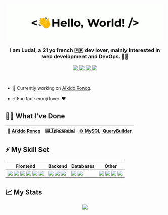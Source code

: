 <div align="center">
    <img src="assets/greetings.gif" align="center" height="" width="500" />
</div>
  

### <div align="center" width="200">I am Ludal, a 21 yo french 🇫🇷 dev lover, mainly interested in <br> web development and DevOps. 👨‍💻</div>

<p align="center">
    <a href="mailto:contact@iamludal.fr">
        <img src="https://img.shields.io/badge/gmail-%23ff4343.svg?&style=for-the-badge&logo=gmail&logoColor=white" />
    </a>
    <a href="https://twitter.com/iamludal">
        <img src="https://img.shields.io/badge/-Twitter-1ca0f1?style=for-the-badge&labelColor=1ca0f1&logo=twitter&logoColor=white" />
    </a>
    <a href="https://discordapp.com/users/256769299954401280">
        <img src="https://img.shields.io/badge/Discord-7289DA?style=for-the-badge&logo=discord&logoColor=white" />
    </a>
    <a href="https://dev.to/iamludal">
        <img src="https://img.shields.io/badge/dev.to-0A0A0A?style=for-the-badge&logo=dev.to&logoColor=white" />
    </a>
</p>
  
<br>

- 🔭 Currently working on [Aïkido Roncq](https://www.aikido-roncq.fr).

- ⚡ Fun fact: emoji lover. ❤️  

## 👨‍💻 What I've Done

<div align="center">
    
[🥋 Aïkido Roncq](https://www.aikido-roncq.fr) | [⌨️ Typospeed](http://iamludal.fr/typospeed) | [⚙️ MySQL-QueryBuilder](https://github.com/iamludal/MySQL-Querybuilder)  
--- | --- | ---

</div>

## ⚡ My Skill Set

<table>
    <thead>
        <tr>
            <th>Frontend</th>
            <th>Backend</th>
            <th>Databases</th>
            <th>Other</th>
        </tr>
    </thead>
    <tbody>
        <tr>
            <td>
               <img src="https://img.shields.io/badge/HTML-F4470B?style=for-the-badge&logo=html5&logoColor=white" />
               <img src="https://img.shields.io/badge/Sass-CC6699?style=for-the-badge&logo=sass&logoColor=white" />
               <img src="https://img.shields.io/badge/JavaScript-F7DF1E?style=for-the-badge&logo=javascript&logoColor=black" />
               <img src="https://img.shields.io/badge/TypeScript-007ACC?style=for-the-badge&logo=typescript&logoColor=white" />
               <img src="https://img.shields.io/badge/React-20232A?style=for-the-badge&logo=react&logoColor=61DAFB" />
               <img src="https://img.shields.io/badge/Chakra%20UI-63C9CB?style=for-the-badge&logo=chakraui&logoColor=white" />
            </td>
            <td>
                <img src="https://img.shields.io/badge/PHP-777BB4?style=for-the-badge&logo=php&logoColor=white" />
                <img src="https://img.shields.io/badge/Node.js-43853D?style=for-the-badge&logo=node.js&logoColor=white" />
                <img src="https://img.shields.io/badge/Express.js-404D59?style=for-the-badge" />
            </td>
            <td>
                <img src="https://img.shields.io/badge/MySQL-42759C?style=for-the-badge&logo=mysql&logoColor=white" />
                <img src="https://img.shields.io/badge/PostgreSQL-316192?style=for-the-badge&logo=postgresql&logoColor=white" />
            </td>
            <td>
                <img src="https://img.shields.io/badge/Python-3776AB?style=for-the-badge&logo=python&logoColor=white" /> 
                <img src="https://img.shields.io/badge/Java-ED8B00?style=for-the-badge&logo=java&logoColor=white" />
                <img src="https://img.shields.io/badge/Docker-F7F7F7?style=for-the-badge&logo=docker&logoColor=61DAFB" />
                <img src="https://img.shields.io/badge/Linux-F7C700?style=for-the-badge&logo=linux&logoColor=black" />
            </td>
        </tr>
    </tbody>
</table>


## 📈 My Stats

<div align="center">   
    <img src="https://github-readme-stats.vercel.app/api?username=iamludal&show_icons=true&count_private=true&hide_border=true" align="center" />
</div>
